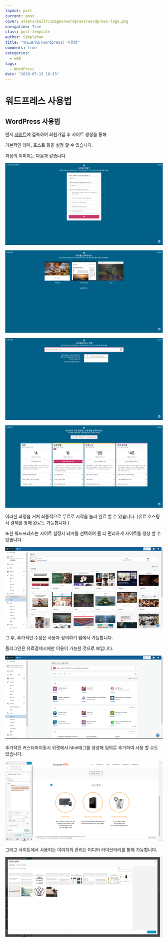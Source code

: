 ```yaml
---
layout: post
current: post
cover: assets/built/images/wordpress/wordpress-logo.png
navigation: True
class: post-template
author: Simplehan
title: "워드프레스(wordpress) 사용법"
comments: true
categories:
  - web
tags:
  - WordPress
date: "2020-07-13 18:33"
---
```


# 워드프레스 사용법

## WordPress 사용법

먼저 [사이트](https://brew.sh/)에 접속하여 회원가입 후 사이트 생성을 통해

기본적인 테마, 호스트 등을 설정 할 수 있습니다.

과정의 이미지는 다음과 같습니다.

![img](\assets\built\images\wordpress\a1.png)

![img](\assets\built\images\wordpress\a2.png)

![img](\assets\built\images\wordpress\a3.png)

![img](\assets\built\images\wordpress\a4.png)

이러한 과정을 거쳐 최종적으로 무료로 시작을 눌러 완료 할 수 있습니다. (유료 호스팅시 결제를 통해 완료도 가능합니다.)

또한 워드프레스는 사이트 설정시 테마를 선택하여 좀 더 편리하게 사이트를 생성 할 수 있습니다.

![img](\assets\built\images\wordpress\a5.png)

그 후, 추가적인 수정은 사용자 정의하기 탭에서 가능합니다.

플러그인은 유료결제시에만 이용이 가능한 것으로 보입니다.

![img](\assets\built\images\wordpress\a6.png)

추가적인 커스터마이징시 위젯에서 html태그를 생성해 임의로 추가하여 사용 할 수도 있습니다.

![img](\assets\built\images\wordpress\a7.png)

그리고 사이트에서 사용되는 이미지의 관리는 미디어 라이브러리를 통해 가능합니다.

![img](\assets\built\images\wordpress\a8.png)